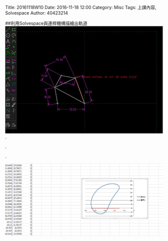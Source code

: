 Title: 20161118W10
Date: 2016-11-18 12:00
Category: Misc
Tags: 上課內容, Solvespace
Author: 40423214

##利用Solvespace與連桿機構描繪出軌道
<a><img src="../PICTURE/Solvespace1.jpg"/><a>
.

.

.

<a><img src="../PICTURE/Solvespace2.jpg"/><a>
